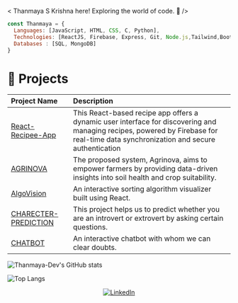 < Thanmaya S Krishna here! Exploring the world of code. 👋 />

```javascript
const Thanmaya = {
  Languages: [JavaScript, HTML, CSS, C, Python],
  Technologies: [ReactJS, Firebase, Express, Git, Node.js,Tailwind,Bootstrap],
  Databases : [SQL, MongoDB]
}
```

# 🚀 Projects

| Project Name | Description |
| :--- | :--- |
| [React-Recipee-App](https://github.com/Thanmaya-Dev/React-Recipee-App) | This React-based recipe app offers a dynamic user interface for discovering and managing recipes, powered by Firebase for real-time data synchronization and secure authentication|
| [AGRINOVA](https://github.com/Thanmaya-Dev/AGRINOVA) | The proposed system, Agrinova, aims to empower farmers by providing data-driven insights into soil health and crop suitability. |
| [AlgoVision](https://github.com/Thanmaya-Dev/AlgoVision) | An interactive sorting algorithm visualizer built using React. |
| [CHARECTER-PREDICTION](https://github.com/Thanmaya-Dev/CHARECTER-PREDICTION) | This project helps us to predict whether you are an introvert or extrovert by asking certain questions. |
| [CHATBOT](https://github.com/Thanmaya-Dev/CHATBOT) | An interactive chatbot with whom we can clear doubts. |

![Thanmaya-Dev's GitHub stats](https://github-readme-stats.vercel.app/api?username=Thanmaya-Dev&hide_rank=true&show_icons=true&theme=dark)

![Top Langs](https://github-readme-stats.vercel.app/api/top-langs/?username=Thanmaya-Dev&theme=radical)
<p align="center">
  <a href="https://www.linkedin.com/in/thanmaya-s-krishna-5b6418257" target="_blank">
    <img src="https://img.shields.io/badge/LINKEDIN-0A66C2?style=for-the-badge&logo=linkedin&logoColor=whit" alt="LinkedIn" />
  </a>
</p>

